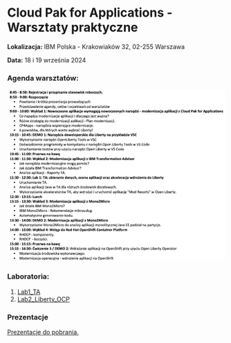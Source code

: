# Cloud Pak for Applications - Warsztaty praktyczne

**Lokalizacja:** IBM Polska - Krakowiaków 32, 02-255 Warszawa

**Data:** 18 i 19 września 2024

### Agenda warsztatów:
![](./images/AgendaCP4Apps.png)

### Laboratoria:
1. [Lab1_TA](https://github.com/jawor96/Warsztaty_CP4Apps/tree/master/Lab1_TA)
2. [Lab2_Liberty_OCP](https://github.com/jawor96/Warsztaty_CP4Apps/tree/master/Lab2_Liberty_OCP)
### Prezentacje
[Prezentacje do pobrania.](https://github.com/jawor96/Warsztaty_CP4Apps/tree/master/Prezentacje)